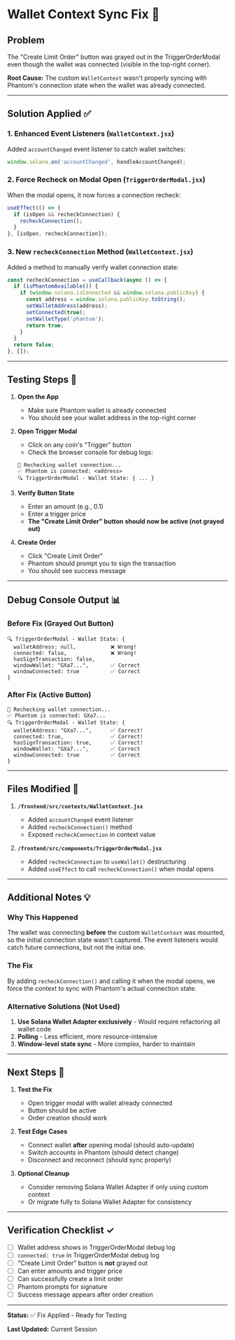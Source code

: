 # Wallet Context Sync Fix 🔧

## Problem
The "Create Limit Order" button was grayed out in the TriggerOrderModal even though the wallet was connected (visible in the top-right corner).

**Root Cause:** The custom `WalletContext` wasn't properly syncing with Phantom's connection state when the wallet was already connected.

---

## Solution Applied ✅

### 1. **Enhanced Event Listeners** (`WalletContext.jsx`)
Added `accountChanged` event listener to catch wallet switches:
```javascript
window.solana.on('accountChanged', handleAccountChanged);
```

### 2. **Force Recheck on Modal Open** (`TriggerOrderModal.jsx`)
When the modal opens, it now forces a connection recheck:
```javascript
useEffect(() => {
  if (isOpen && recheckConnection) {
    recheckConnection();
  }
}, [isOpen, recheckConnection]);
```

### 3. **New `recheckConnection` Method** (`WalletContext.jsx`)
Added a method to manually verify wallet connection state:
```javascript
const recheckConnection = useCallback(async () => {
  if (isPhantomAvailable()) {
    if (window.solana.isConnected && window.solana.publicKey) {
      const address = window.solana.publicKey.toString();
      setWalletAddress(address);
      setConnected(true);
      setWalletType('phantom');
      return true;
    }
  }
  return false;
}, []);
```

---

## Testing Steps 🧪

1. **Open the App**
   - Make sure Phantom wallet is already connected
   - You should see your wallet address in the top-right corner

2. **Open Trigger Modal**
   - Click on any coin's "Trigger" button
   - Check the browser console for debug logs:
   ```
   🔄 Rechecking wallet connection...
   ✅ Phantom is connected: <address>
   🔍 TriggerOrderModal - Wallet State: { ... }
   ```

3. **Verify Button State**
   - Enter an amount (e.g., 0.1)
   - Enter a trigger price
   - **The "Create Limit Order" button should now be active (not grayed out)**

4. **Create Order**
   - Click "Create Limit Order"
   - Phantom should prompt you to sign the transaction
   - You should see success message

---

## Debug Console Output 📊

### Before Fix (Grayed Out Button)
```
🔍 TriggerOrderModal - Wallet State: {
  walletAddress: null,           ❌ Wrong!
  connected: false,              ❌ Wrong!
  hasSignTransaction: false,
  windowWallet: "GXa7...",       ✅ Correct
  windowConnected: true          ✅ Correct
}
```

### After Fix (Active Button)
```
🔄 Rechecking wallet connection...
✅ Phantom is connected: GXa7...
🔍 TriggerOrderModal - Wallet State: {
  walletAddress: "GXa7...",      ✅ Correct!
  connected: true,               ✅ Correct!
  hasSignTransaction: true,      ✅ Correct!
  windowWallet: "GXa7...",       ✅ Correct
  windowConnected: true          ✅ Correct
}
```

---

## Files Modified 📝

1. **`/frontend/src/contexts/WalletContext.jsx`**
   - Added `accountChanged` event listener
   - Added `recheckConnection()` method
   - Exposed `recheckConnection` in context value

2. **`/frontend/src/components/TriggerOrderModal.jsx`**
   - Added `recheckConnection` to `useWallet()` destructuring
   - Added `useEffect` to call `recheckConnection()` when modal opens

---

## Additional Notes 💡

### Why This Happened
The wallet was connecting **before** the custom `WalletContext` was mounted, so the initial connection state wasn't captured. The event listeners would catch future connections, but not the initial one.

### The Fix
By adding `recheckConnection()` and calling it when the modal opens, we force the context to sync with Phantom's actual connection state.

### Alternative Solutions (Not Used)
1. **Use Solana Wallet Adapter exclusively** - Would require refactoring all wallet code
2. **Polling** - Less efficient, more resource-intensive
3. **Window-level state sync** - More complex, harder to maintain

---

## Next Steps 🚀

1. **Test the Fix**
   - Open trigger modal with wallet already connected
   - Button should be active
   - Order creation should work

2. **Test Edge Cases**
   - Connect wallet **after** opening modal (should auto-update)
   - Switch accounts in Phantom (should detect change)
   - Disconnect and reconnect (should sync properly)

3. **Optional Cleanup**
   - Consider removing Solana Wallet Adapter if only using custom context
   - Or migrate fully to Solana Wallet Adapter for consistency

---

## Verification Checklist ✓

- [ ] Wallet address shows in TriggerOrderModal debug log
- [ ] `connected: true` in TriggerOrderModal debug log
- [ ] "Create Limit Order" button is **not** grayed out
- [ ] Can enter amounts and trigger price
- [ ] Can successfully create a limit order
- [ ] Phantom prompts for signature
- [ ] Success message appears after order creation

---

**Status:** ✅ Fix Applied - Ready for Testing

**Last Updated:** Current Session
